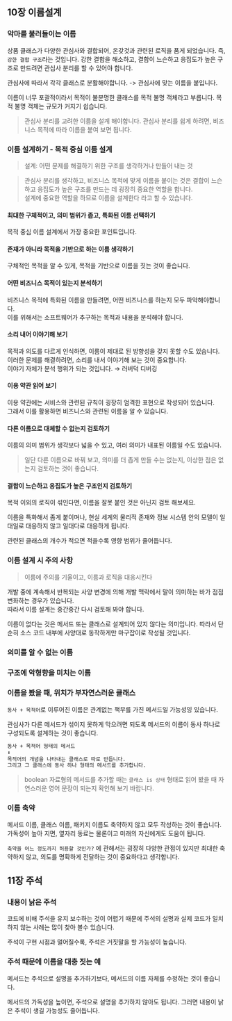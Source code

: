 ## 10장 이름설계

### 악마를 불러들이는 이름

상품 클래스가 다양한 관심사와 결합되어, 온갖것과 관련된 로직을 품게 되었습니다. 즉, `강한 결합 구조`라는 것입니다. 
강한 결합을 해소하고, 결합이 느슨하고 응집도가 높은 구조로 만드려면 관심사 분리를 할 수 있어야 합니다.

관심사에 따라서 각각 클래스로 분활해야합니다. -> 관심사에 맞는 이름을 붙입니다.

이름이 너무 포괄적이라서 목적이 불분명한 클래스를 목적 불명 객체라고 부릅니다. 목적 불명 객체는 규모가 커지기 쉽습니다.

> 관심사 분리를 고려한 이름을 설계 해야합니다.
> 관심사 분리를 쉽게 하려면, 비즈니스 목적에 따라 이름을 붙여 보면 됩니다.


### 이름 설계하기 - 목적 중심 이름 설계

> 설계: 어떤 문제를 해결하기 위한 구조를 생각하거나 만들어 내는 것

> 관심사 분리를 생각하고, 비즈니스 목적에 맞게 이름을 붙이는 것은 결합이 느슨하고 응집도가 높은 구조를 만드는 데 굉장히 중요한 역할을 합니다.   
> 설계에 중요한 역할을 하므로 이름을 설계한다 라고 할 수 있습니다.

#### 최대한 구체적이고, 의미 범위가 좁고, 특화된 이름 선택하기

목적 중심 이름 설계에서 가장 중요한 포인트입니다.

#### 존재가 아니라 목적을 기반으로 하는 이름 생각하기

구체적인 목적을 알 수 있게, 목적을 기반으로 이름을 짓는 것이 좋습니다.

#### 어떤 비즈니스 목적이 있는지 분석하기

비즈니스 목적에 특화된 이름을 만들려면, 어떤 비즈니스를 하는지 모두 파악해야합니다.   
이를 위해서는 소프트웨어가 추구하는 목적과 내용을 분석해야 합니다.

#### 소리 내어 이야기해 보기

목적과 의도를 다르게 인식하면, 이름이 제대로 된 방향성을 갖지 못할 수도 있습니다. 이러한 문제를 해결하려면, 소리를 내서 이야기해 보는 것이 중요합니다.   
이야기 자체가 분석 행위가 되는 것입니다. → 러버덕 디버깅

#### 이용 약관 읽어 보기

이용 약관에는 서비스와 관련된 규칙이 굉장히 엄격한 표현으로 작성되어 있습니다.    
그래서 이를 활용하면 비즈니스와 관련된 이름을 알 수 있습니다.

#### 다른 이름으로 대체할 수 없는지 검토하기

이름의 의미 범위가 생각보다 넓을 수 있고, 여러 의미가 내표된 이름일 수도 있습니다.

> 일단 다른 이름으로 바꿔 보고, 의미를 더 좁게 만들 수는 없는지, 이상한 점은 없는지 검토하는 것이 좋습니다.

#### 결합이 느슨하고 응집도가 높은 구조인지 검토하기

목적 이외의 로직이 섞인다면, 이름을 잘못 붙인 것은 아닌지 검토 해보세요.

이름을 특화해서 좁게 붙이며나, 현실 세계의 물리적 존재와 정보 시스템 안의 모델이 일대일로 대응하지 않고 일대다로 대응하게 됩니다.

관련된 클래스의 개수가 적으면 적을수록 영향 범위가 줄어듭니다.

### 이름 설계 시 주의 사항

> 이름에 주의를 기울이고, 이름과 로직을 대응시킨다

개발 중에 계속해서 반복되는 사양 변경에 의해 개발 맥락에서 말이 의미하는 바가 점점 변화하는 경우가 있습니다.   
따라서 이름 설계는 중간중간 다시 검토해 봐야 합니다.

이름이 없다는 것은 메서드 또는 클래스로 설계되어 있지 않다는 의미입니다. 따라서 단순히 소스 코드 내부에 사양대로 동작하게만 마구잡이로 작성될 것입니다.


### 의미를 알 수 없는 이름



### 구조에 악형향을 미치는 이름



### 이름을 봤을 때, 위치가 부자연스러운 클래스

`동사 + 목적어`로 이루어진 이름은 관계없는 책무를 가진 메서드일 가능성잉 있습니다.

관심사가 다른 메서드가 섞이지 못하게 막으려면 되도록 메서드의 이름이 동사 하나로 구성되도록 설계하는 것이 좋습니다.

```txt
동사 + 목적어 형태의 메서드
⬇️
목적어의 개념을 나타내는 클래스로 따로 만듭니다.
그리고 그 클래스에 동사 하나 형태의 메서드를 추가합니다.
```

> boolean 자료형의 메서드를 추가할 때는 `클래스 is 상태` 형태로 읽어 봤을 때 자연스러운 영어 문장이 되는지 확인해 보기 바랍니다.

### 이름 축약

메서드 이름, 클래스 이름, 패키지 이름도 축약하지 않고 모두 작성하는 것이 좋습니다. 가독성이 높아 지면, 옆자리 동료는 물론이고 미래의 자신에게도 도움이 됩니다.

`축약을 어느 정도까지 허용할 것인가?` 에 관해서는 굉장히 다양한 관점이 있지만 최대한 축약하지 않고, 의도를 명확하게 전달하는 것이 중요하다고 생각합니다.


## 11장 주석

### 내용이 낡은 주석

코드에 비해 주석을 유지 보수하는 것이 어렵기 때문에 주석의 설명과 실제 코드가 일치하지 않는 사례는 많이 찾아 볼수 있습니다.

주석이 구현 시점과 멀어질수록, 주석은 거짓말을 할 가능성이 높습니다.

### 주석 때문에 이름을 대충 짓는 예

메서드는 주석으로 설명을 추가하기보다, 메서드의 이름 자체를 수정하는 것이 좋습니다.

메서드의 가독성을 높이면, 주석으로 설명을 추가하지 않아도 됩니다. 그러면 내용이 낡은 주석이 생길 가능성도 줄어듭니다.
